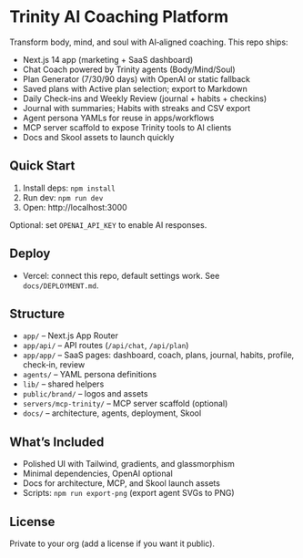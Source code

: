 # Trinity AI Coaching Platform

Transform body, mind, and soul with AI‑aligned coaching. This repo ships:

- Next.js 14 app (marketing + SaaS dashboard)
- Chat Coach powered by Trinity agents (Body/Mind/Soul)
- Plan Generator (7/30/90 days) with OpenAI or static fallback
- Saved plans with Active plan selection; export to Markdown
- Daily Check‑ins and Weekly Review (journal + habits + checkins)
- Journal with summaries; Habits with streaks and CSV export
- Agent persona YAMLs for reuse in apps/workflows
- MCP server scaffold to expose Trinity tools to AI clients
- Docs and Skool assets to launch quickly

## Quick Start

1. Install deps: `npm install`
2. Run dev: `npm run dev`
3. Open: http://localhost:3000

Optional: set `OPENAI_API_KEY` to enable AI responses.

## Deploy

- Vercel: connect this repo, default settings work. See `docs/DEPLOYMENT.md`.

## Structure

- `app/` – Next.js App Router
- `app/api/` – API routes (`/api/chat`, `/api/plan`)
- `app/app/` – SaaS pages: dashboard, coach, plans, journal, habits, profile, check‑in, review
- `agents/` – YAML persona definitions
- `lib/` – shared helpers
- `public/brand/` – logos and assets
- `servers/mcp-trinity/` – MCP server scaffold (optional)
- `docs/` – architecture, agents, deployment, Skool

## What’s Included

- Polished UI with Tailwind, gradients, and glassmorphism
- Minimal dependencies, OpenAI optional
- Docs for architecture, MCP, and Skool launch assets
- Scripts: `npm run export-png` (export agent SVGs to PNG)

## License

Private to your org (add a license if you want it public).

